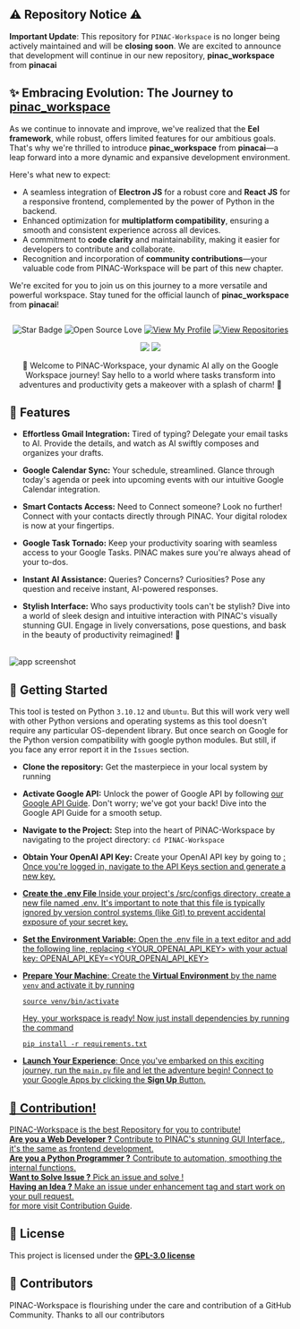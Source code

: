 
## ⚠️ Repository Notice ⚠️

**Important Update**: This repository for `PINAC-Workspace` is no longer being actively maintained and will be **closing soon**. We are excited to announce that development will continue in our new repository, **pinac_workspace** from **pinacai**

## ✨ Embracing Evolution: The Journey to <a href="https://github.com/pinacai/pinac_workspace">pinac_workspace</a>

As we continue to innovate and improve, we've realized that the **Eel framework**, while robust, offers limited features for our ambitious goals. That's why we're thrilled to introduce **pinac_workspace** from **pinacai**—a leap forward into a more dynamic and expansive development environment.

Here's what new to expect:
- A seamless integration of **Electron JS** for a robust core and **React JS** for a responsive frontend, complemented by the power of Python in the backend.
- Enhanced optimization for **multiplatform compatibility**, ensuring a smooth and consistent experience across all devices.
- A commitment to **code clarity** and maintainability, making it easier for developers to contribute and collaborate.
- Recognition and incorporation of **community contributions**—your valuable code from PINAC-Workspace will be part of this new chapter.

We're excited for you to join us on this journey to a more versatile and powerful workspace. Stay tuned for the official launch of **pinac_workspace** from **pinacai**!




<img src="https://github.com/rajeshtechforge/PINAC-Workspace/blob/main/img/readme_header.png" alt="">
<div align="middle">
  
![Star Badge](https://img.shields.io/static/v1?label=%F0%9F%8C%9F&message=If%20Useful&style=style=flat&color=BC4E99)
![Open Source Love](https://badges.frapsoft.com/os/v1/open-source.svg?v=103)
[![View My Profile](https://img.shields.io/badge/View-My_Profile-green?logo=GitHub)](https://github.com/rajeshtechforge)
[![View Repositories](https://img.shields.io/badge/View-My_Repositories-blue?logo=GitHub)](https://github.com/rajeshtechforge?tab=repositories)

[![](https://forthebadge.com/images/badges/built-with-love.svg)](https://forthebadge.com)
[![](https://forthebadge.com/images/badges/made-with-python.svg)](https://forthebadge.com)

🚀 Welcome to PINAC-Workspace, your dynamic AI ally on the Google Workspace journey! Say hello to a world where tasks transform into adventures and productivity gets a makeover with a splash of charm! 🌟

</div>

## 🌟 Features

- **Effortless Gmail Integration:** Tired of typing? Delegate your email tasks to AI. Provide the details, and watch as AI swiftly composes and organizes your drafts.
  
- **Google Calendar Sync:** Your schedule, streamlined. Glance through today's agenda or peek into upcoming events with our intuitive Google Calendar integration.
  
- **Smart Contacts Access:** Need to Connect someone? Look no further! Connect with your contacts directly through PINAC. Your digital rolodex is now at your fingertips.
  
- **Google Task Tornado:** Keep your productivity soaring with seamless access to your Google Tasks. PINAC makes sure you're always ahead of your to-dos.
  
- **Instant AI Assistance:** Queries? Concerns? Curiosities? Pose any question and receive instant, AI-powered responses.
  
- **Stylish Interface:** Who says productivity tools can't be stylish? Dive into a world of sleek design and intuitive interaction with PINAC's visually stunning GUI. Engage in lively conversations, pose questions, and bask in the beauty of productivity reimagined! 🎨
<br>
<img src="https://github.com/rmondal-official/PINAC-Workspace/blob/main/img/intergace%20image.png" alt="app screenshot">

## 🚀 Getting Started

This tool is tested on Python `3.10.12` and `Ubuntu`. But this will work very well with other Python versions and operating systems as this tool doesn't require any particular OS-dependent library. But once search on Google for the Python version compatibility with google python modules. But still, if you face any error report it in the `Issues` section.

- **Clone the repository:** Get the masterpiece in your local system by running

- **Activate Google API:** Unlock the power of Google API by following <a href="https://github.com/rajeshtechforge/PINAC-Workspace/blob/main/Google%20API%20Guide.md">our Google API Guide</a>. Don't worry; we've got your back! Dive into the Google API Guide for a smooth setup.

- **Navigate to the Project:** Step into the heart of PINAC-Workspace by navigating to the project directory: `cd PINAC-Workspace`

- **Obtain Your OpenAI API Key:** Create your OpenAI API key by going to <a href="https://platform.openai.com/api-keys">: Once you're logged in, navigate to the API Keys section and generate a new key.

- **Create the .env File** Inside your project's /src/configs directory, create a new file named .env. It's important to note that this file is typically ignored by version control systems (like Git) to prevent accidental exposure of your secret key.

- **Set the Environment Variable:** Open the .env file in a text editor and add the following line, replacing <YOUR_OPENAI_API_KEY> with your actual key:
OPENAI_API_KEY=<YOUR_OPENAI_API_KEY>


- **Prepare Your Machine**: Create the **Virtual Environment** by the name `venv` and activate it by running
  ```
  source venv/bin/activate
  ```
  Hey, your workspace is ready! Now just install dependencies by running the command 
  ```
  pip install -r requirements.txt
  ```
  
- **Launch Your Experience**: Once you've embarked on this exciting journey, run the `main.py` file and let the adventure begin! Connect to your Google Apps by clicking the **Sign Up** Button.


## 🎉 Contribution!

PINAC-Workspace is the best Repository for you to contribute!  
**Are you a Web Developer ?** Contribute to PINAC's stunning GUI Interface., it's the same as frontend development.    
**Are you a Python Programmer ?** Contribute to automation, smoothing the internal functions.  
**Want to Solve Issue ?** Pick an issue and solve !  
**Having an Idea ?** Make an issue under enhancement tag and start work on your pull request.   
for more visit <a href="https://github.com/rmondal-official/PINAK/blob/main/CONTRIBUTING.md">Contribution Guide</a>.

## 📄 License

This project is licensed under the <a href="https://github.com/rmondal-official/PINAC-Workspace/blob/1f50228e5033a7901e3b39b67d4da80d58bef0f7/LICENSE">**GPL-3.0 license**</a>

## 🤖 Contributors
PINAC-Workspace is flourishing under the care and contribution of a GitHub Community. Thanks to all our contributors
